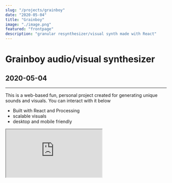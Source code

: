 ```yaml
---
slug: "/projects/grainboy"
date: "2020-05-04"
title: "Grainboy"
image: "./image.png"
featured: "frontpage"
description: "granular resynthesizer/visual synth made with React"
---
```


<x-container>  
       <h1>Grainboy audio/visual synthesizer</h1>
          <h2>2020-05-04</h2>
<hr/>

This is a web-based fun, personal project created for generating unique sounds and visuals. You can interact with it below

- Built with React and Processing
- scalable visuals
- desktop and mobile friendly

</x-container>

<iframe 
    src="https://grainboy.netlify.app/"
    scrolling="no"
    class="relative h-screen w-full pb-24  "
    
>

